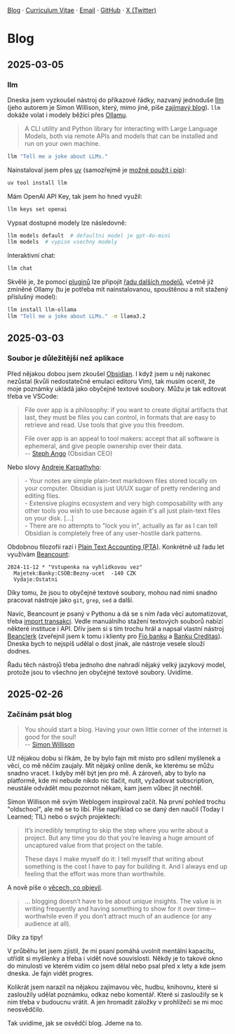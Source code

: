 [Blog](/README.md) ⋅ [Curriculum Vitae](/cv.md) ⋅ [Email](mailto:beranek@duck.com) ⋅ [GitHub](https://github.com/peberanek) ⋅ [X (Twitter)](https://x.com/peberanek)

# Blog

## 2025-03-05

### llm

Dneska jsem vyzkoušel nástroj do příkazové řádky, nazvaný jednoduše [llm](https://llm.datasette.io/en/stable/) (jeho autorem je Simon Willison, který, mimo jiné, píše [zajímavý blog](https://simonwillison.net/)). `llm` dokáže volat i modely běžící přes [Ollamu](https://ollama.com/).

> A CLI utility and Python library for interacting with Large Language Models, both via remote APIs and models that can be installed and run on your own machine.
  
```bash
llm "Tell me a joke about LLMs."
```

Nainstaloval jsem přes [uv](https://docs.astral.sh/uv/) (samozřejmě je [možné použít i pip](https://llm.datasette.io/en/stable/setup.html#installation)):
```bash
uv tool install llm
```

Mám OpenAI API Key, tak jsem ho hned využil:
```bash
llm keys set openai
```

Vypsat dostupné modely lze následovně:
```bash
llm models default  # defaultni model je gpt-4o-mini
llm models  # vypise vsechny modely
```

Interaktivní chat:
```bash
llm chat
```

Skvělé je, že pomocí [pluginů](https://llm.datasette.io/en/stable/plugins/index.html) lze připojit [řadu dalších modelů](https://llm.datasette.io/en/stable/plugins/directory.html), včetně již zmíněné Ollamy (tu je potřeba mít nainstalovanou, spouštěnou a mít stažený příslušný model):
```bash
llm install llm-ollama
llm "Tell me a joke about LLMs." -m llama3.2
```

## 2025-03-03

### Soubor je důležitější než aplikace

Před nějakou dobou jsem zkoušel [Obsidian](https://obsidian.md/). I když jsem u něj nakonec nezůstal (kvůli nedostatečné emulaci editoru Vim), tak musím ocenit, že moje poznámky ukládá jako obyčejné textové soubory. Můžu je tak editovat třeba ve VSCode:

> File over app is a philosophy: if you want to create digital artifacts that last, they must be files you can control, in formats that are easy to retrieve and read. Use tools that give you this freedom.
>
>File over app is an appeal to tool makers: accept that all software is ephemeral, and give people ownership over their data.  
>-- [Steph Ango](https://stephango.com/file-over-app) (Obsidian CEO)

Nebo slovy [Andreje Karpathyho](https://x.com/karpathy/status/1761467904737067456):

> \- Your notes are simple plain-text markdown files stored locally on your computer. Obsidian is just UI/UX sugar of pretty rendering and editing files.  
> \- Extensive plugins ecosystem and very high composability with any other tools you wish to use because again it's all just plain-text files on your disk. [...]  
> \- There are no attempts to "lock you in", actually as far as I can tell Obsidian is completely free of any user-hostile dark patterns.  

Obdobnou filozofii razí i [Plain Text Accounting (PTA)](https://plaintextaccounting.org/). Konkrétně už řadu let využívám [Beancount](https://plaintextaccounting.org/):

```
2024-11-12 * "Vstupenka na vyhlidkovou vez"
  Majetek:Banky:CSOB:Bezny-ucet  -140 CZK
  Vydaje:Ostatni
```

Díky tomu, že jsou to obyčejné textové soubory, mohou nad nimi snadno pracovat nástroje jako `git`, `grep`, `sed` a další.

Navíc, Beancount je psaný v Pythonu a dá se s ním řada věcí automatizovat, třeba [import transakcí](https://github.com/beancount/beangulp). Vedle manuálního stažení textových souborů nabízí některé instituce i API. Dřív jsem si s tím trochu hrál a napsal vlastní nástroj [Beanclerk](https://github.com/peberanek/beanclerk) (zveřejnil jsem k tomu i klienty pro [Fio banku](https://github.com/peberanek/fio-banka) a [Banku Creditas](https://github.com/peberanek/creditas)). Dneska bych to nejspíš udělal o dost jinak, ale nástroje vesele slouží dodnes.

Řadu těch nástrojů třeba jednoho dne nahradí nějaký velký jazykový model, protože jsou to všechno jen obyčejné textové soubory. Uvidíme.

## 2025-02-26

### Začínám psát blog

> You should start a blog. Having your own little corner of the internet is good for the soul!  
-- [Simon Willison](https://simonwillison.net/2022/Nov/6/what-to-blog-about/)

Už nějakou dobu si říkám, že by bylo fajn mít místo pro sdílení myšlenek a věcí, co mě něčím zaujaly. Mít nějaký online deník, ke kterému se můžu snadno vracet. I kdyby měl být jen pro mě. A zároveň, aby to bylo na platformě, kde mi nebude nikdo nic tlačit, nutit, vyžadovat subscription, neustále odvádět mou pozornot někam, kam jsem vůbec jít nechtěl.

Simon Willison mě svým Weblogem inspiroval začít. Na první pohled trochu "oldschool", ale mě se to líbí. Píše například co se daný den naučil (Today I Learned; TIL) nebo o svých projektech:

> It’s incredibly tempting to skip the step where you write about a project. But any time you do that you’re leaving a huge amount of uncaptured value from that project on the table.
>
> These days I make myself do it: I tell myself that writing about something is the cost I have to pay for building it. And I always end up feeling that the effort was more than worthwhile.

A nově píše o [věcech, co objevil](https://simonwillison.net/2024/Dec/22/link-blog/).

> ... blogging doesn’t have to be about unique insights. The value is in writing frequently and having something to show for it over time—worthwhile even if you don’t attract much of an audience (or any audience at all).

Díky za tipy!

V průběhu let jsem zjistil, že mi psaní pomáhá uvolnit mentální kapacitu, utřídit si myšlenky a třeba i vidět nové souvislosti. Někdy je to takové okno do minulosti ve kterém vidím co jsem dělal nebo psal před x lety a kde jsem dneska. Je fajn vidět progres.

Kolikrát jsem narazil na nějakou zajímavou věc, hudbu, knihovnu, které si zasloužily udělat poznámku, odkaz nebo komentář. Které si zasloužily se k nim třeba v budoucnu vrátit. A jen hromadit záložky v prohlížeči se mi moc neosvědčilo.

Tak uvidíme, jak se osvědčí blog. Jdeme na to.
